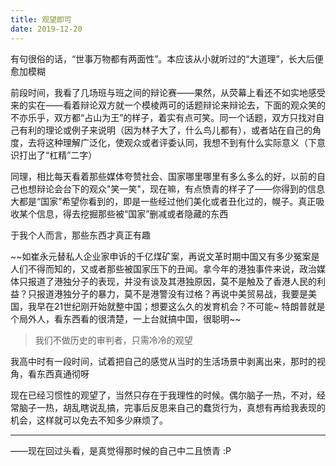 ```yaml
---
title: 观望即可
date: 2019-12-20
---
```


有句很俗的话，“世事万物都有两面性”。本应该从小就听过的“大道理”，长大后便愈加模糊

前段时间，我看了几场班与班之间的辩论赛——果然，从荧幕上看还不如实地感受来的实在——看着辩论双方就一个模棱两可的话题辩论来辩论去，下面的观众笑的不亦乐乎，双方都“占山为王”的样子，着实有点可笑。同一个话题，双方只找对自己有利的理论或例子来说明（因为林子大了，什么鸟儿都有），或者站在自己的角度，去将这种理解广泛化，使观众或者评委认同，我想不到有什么实际意义（下意识打出了“杠精”二字）

同理，相比每天看着那些媒体夸赞社会、国家哪里哪里有多么多么的好，以前的自己也想辩论会台下的观众"笑一笑"，现在嘛，有点愤青的样子了——你得到的信息大都是“国家”希望你看到的，即是一些经过他们美化或者丑化过的，幌子。真正吸收某个信息，得去挖掘那些被“国家”删减或者隐藏的东西

于我个人而言，那些东西才真正有趣

~~如崔永元替私人企业家申诉的千亿煤矿案，再说文革时期中国又有多少冤案是人们不得而知的，又或者那些被国家压下的丑闻。拿今年的港独事件来说，政治媒体只报道了港独分子的表现，并没有谈及其港独原因，莫不是触及了香港人民的利益？只报道港独分子的暴力，莫不是港警没有过格？再说中美贸易战，我要是美国，我早在21世纪刚开始就整中国；想要这么久的发育机会？不可能~ 特朗普就是个局外人，看东西看的很清楚，一上台就搞中国，很聪明~~

> 我们不做历史的审判者，只需冷冷的观望

我高中时有一段时间，试着把自己的感觉从当时的生活场景中剥离出来，那时的视角，看东西真通彻呀

现在已经习惯性的观望了，当然只存在于我理性的时候。偶尔脑子一热，不对，经常脑子一热，胡乱瞎说乱搞，完事后反思来自己的蠢货行为，真想有再给我表现的机会，这样就可以免去不知多少麻烦了。

<hr />

——现在回过头看，是真觉得那时候的自己中二且愤青 :P
